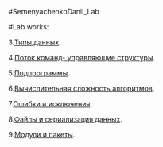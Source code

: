 #SemenyachenkoDanil_Lab

#Lab works:

3.[Типы данных](lab3.ipynb).

4.[Поток команд- управляющие структуры]().

5.[Подпрограммы]().

6.[Вычислительная сложность алгоритмов]().

7.[Ошибки и исключения]().

8.[Файлы и сериализация данных]().

9.[Модули и пакеты]().
